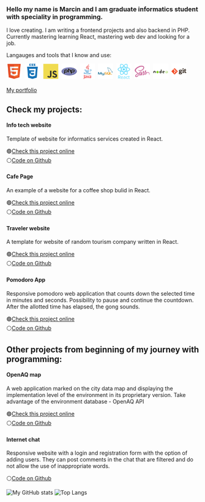 
### Hello my name is Marcin and I am graduate informatics student with speciality in programming.

I love creating. I am writing a frontend projects and also backend in PHP. Currently mastering learning React, mastering web dev and looking for a job.
<!--I like listen to music of singers France Gall, Francoise Hardy, Nancy Siantra and Julie London -->
Langauges and tools that I know and use:
<div>
  <img src="https://github.com/devicons/devicon/blob/master/icons/html5/html5-original.svg" title="HTML5" alt="HTML" width="40" height="40"/>&nbsp;
  <img src="https://github.com/devicons/devicon/blob/master/icons/css3/css3-plain-wordmark.svg"  title="CSS3" alt="CSS" width="40" height="40"/>&nbsp;
  <img src="https://github.com/devicons/devicon/blob/master/icons/javascript/javascript-original.svg" title="JavaScript" alt="JavaScript" width="40"height="40"/>&nbsp;
  <img src="https://github.com/devicons/devicon/blob/master/icons/php/php-original.svg" title="PHP" alt="PHP" width="40" height="40"/>&nbsp;
  <img src="https://github.com/devicons/devicon/blob/master/icons/java/java-original-wordmark.svg" title="Java" alt="Java" width="40" height="40"/>&nbsp;
  <img src="https://github.com/devicons/devicon/blob/master/icons/mysql/mysql-original-wordmark.svg" title="MySQL"  alt="MySQL" width="40" height="40"/>&nbsp;
  <img src="https://github.com/devicons/devicon/blob/master/icons/react/react-original-wordmark.svg" title="React" alt="React" width="40" height="40"/>&nbsp;
  <img src="https://github.com/devicons/devicon/blob/master/icons/sass/sass-original.svg" title="SASS" alt="SASS " width="40" height="40"/>&nbsp;
  <img src="https://github.com/devicons/devicon/blob/master/icons/nodejs/nodejs-original-wordmark.svg" title="NodeJS" alt="NodeJS" width="40" height="40"/>&nbsp;
  <img src="https://github.com/devicons/devicon/blob/master/icons/git/git-original-wordmark.svg" title="Git" **alt="Git" width="40" height="40"/>&nbsp;
</div>
<br>
<a href="https://marcin-c-portfolio.vercel.app/">My portfolio</a><br>

## Check my projects: 

<h4>Info tech website </h4>

Template of website for informatics services created in React.

:green_circle:<a href="info-tech-website.vercel.app">Check this project online</a> <br>
:white_circle:<a href="https://github.com/MarcinCzernek/info_tech_website">Code on Github</a>

<h4>Cafe Page</h4>

An example of a website for a coffee shop bulid in React.

:green_circle:<a href="cafe-page.vercel.app/">Check this project online</a> <br>
:white_circle:<a href="https://github.com/MarcinCzernek/cafe_page">Code on Github</a>

<h4>Traveler website</h4>

A template for website of random tourism company written in React.

:green_circle:<a href="traveler-website.vercel.app">Check this project online</a><br>
:white_circle:<a href="https://github.com/MarcinCzernek/traveler_website">Code on Github</a>

<h4>Pomodoro App</h4>

Responsive pomodoro web application that counts down the selected time in minutes and seconds. Possibility to pause and continue the countdown. After the allotted time has elapsed, the gong sounds.

:green_circle:<a href="https://pomodoro-js-ten.vercel.app/">Check this project online</a><br>
:white_circle:<a href="https://github.com/MarcinCzernek/pomodoro_js">Code on Github</a>

## Other projects from beginning of my journey with programming:

<h4>OpenAQ map</h4>

A web application marked on the city data map and displaying the implementation level of the environment in its proprietary version. Take advantage of the environment database - OpenAQ API

:green_circle:<a href="leaflet-javascript-lab3.vercel.app">Check this project online</a> <br>
:white_circle:<a href="https://github.com/MarcinCzernek/Leaflet_javascript_lab3">Code on Github</a>

<h4>Internet chat</h4>

Responsive website with a login and registration form with the option of adding users. They can post comments in the chat that are filtered and do not allow the use of inappropriate words.

<!-- :green_circle:<a href="leaflet-javascript-lab3.vercel.app">Check this project online</a> <br> -->
:white_circle:<a href="https://github.com/MarcinCzernek/PAK-project">Code on Github</a>

<div>
<img alt="My GitHub stats" src="https://github-readme-stats.vercel.app/api?username=MarcinCzernek" />
<img alt="Top Langs" src="https://github-readme-stats.vercel.app/api/top-langs/?username=MarcinCzernek" />
</div>
<!--
**MarcinCzernek/MarcinCzernek** is a ✨ _special_ ✨ repository because its `README.md` (this file) appears on your GitHub profile.

Here are some ideas to get you started:

- 🔭 I’m currently working on ...
- 🌱 I’m currently learning ...
- 👯 I’m looking to collaborate on ...
- 🤔 I’m looking for help with ...
- 💬 Ask me about ...
- 📫 How to reach me: ...
- 😄 Pronouns: ...
- ⚡ Fun fact: ...
-->

